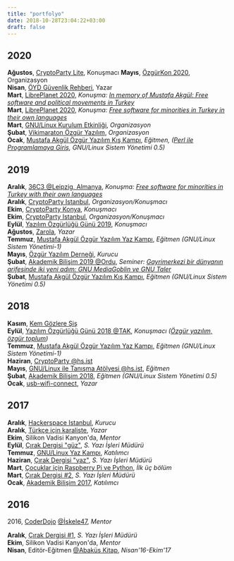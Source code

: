 ```yaml
---
title: "portfolyo"
date: 2018-10-28T23:04:22+03:00
draft: false
---
```


## 2020

**Ağustos**, [CryptoParty Lite](https://cryptoparty.online), Konuşmacı
**Mayıs**, [ÖzgürKon 2020](https://ozgurkon.org), Organizasyon  
**Nisan**, [ÖYD Güvenlik Rehberi](https://guvenlik.oyd.org.tr), Yazar  
**Mart**, [LibrePlanet 2020](https://libreplanet.org/2020), _Konuşma: [In memory of Mustafa Akgül: Free software and political movements in Turkey](https://oyd.org.tr/libreplanet.pdf)_  
**Mart**, [LibrePlanet 2020](https://libreplanet.org/2020), _Konuşma: [Free software for minorities in Turkey in their own languages](https://oyd.org.tr/libreplanet.pdf)_  
**Mart**, [GNU/Linux Kurulum Etkinliği](https://twitter.com/oydorgtr/status/1234432169629691904), _Organizasyon_  
**Şubat**, [Vikimaraton Özgür Yazılım](https://oyd.org.tr/yazilar/vikimaraton/), _Organizasyon_  
**Ocak**, [Mustafa Akgül Özgür Yazılım Kış Kampı](https://kamp.linux.org.tr/2020/kis), _Eğitmen, ([Perl ile Programlamaya Giriş](https://kamp.linux.org.tr/2020/kis/kurslar/perl-ile-programlamaya-giris/), GNU/Linux Sistem Yönetimi 0.5)_  

## 2019

**Aralık**, [36C3 @Leipzig, Almanya](https://events.ccc.de/congress/2019/wiki/index.php), _Konuşma: [Free software for minorities in Turkey with their own languages](https://events.ccc.de/congress/2019/wiki/index.php/Session:Free_software_for_minorities_of_Turkey_with_their_own_languages)_  
**Aralık**, [CryptoParty Istanbul](https://cryptoparty.istanbul/konya), _Organizasyon/Konuşmacı_  
**Ekim**, [CryptoParty Konya](https://cryptoparty.istanbul/konya), _Konuşmacı_  
**Ekim**, [CryptoParty Istanbul](https://cryptoparty.istanbul), _Organizasyon/Konuşmacı_  
**Eylül**, [Yazılım Özgürlüğü Günü 2019](https://yazilimozgurlugugunu.org.tr), _Konuşmacı_  
**Ağustos**, [Zarola](https://zarola.oyd.org.tr), _Yazar_  
**Temmuz**, [Mustafa Akgül Özgür Yazılım Yaz Kampı](http://kamp.linux.org.tr/2018), _Eğitmen (GNU/Linux Sistem Yönetimi-1)_   
**Mayıs**, [Özgür Yazılım Derneği](https://oyd.org.tr), _Kurucu_  
**Şubat**, [Akademik Bilişim 2019 @Ordu](http://ab.org.tr/ab19), _Seminer: [Gayrimerkezi bir dünyanın arifesinde iki yeni adım: GNU MediaGoblin ve GNU Taler](/ab19_sunu.pdf)_  
**Şubat**, [Mustafa Akgül Özgür Yazılım Kış Kampı](http://kamp.linux.org.tr/2019/kis), _Eğitmen (GNU/Linux Sistem Yönetimi 0.5)_  

## 2018

**Kasım**, [Kem Gözlere Şiş](https://kemgozleresis.org.tr)  
**Eylül**, [Yazılım Özgürlüğü Günü 2018 @TAK](http://yazilimozgurlugugunu.org.tr), _Konuşmacı ([Özgür yazılım, özgür toplum](/oyot_sunu.pdf))_  
**Temmuz**, [Mustafa Akgül Özgür Yazılım Yaz Kampı](http://kamp.linux.org.tr/2018), _Eğitmen (GNU/Linux Sistem Yönetimi-1)_  
**Haziran**, [CryptoParty @hs.ist](https://www.cryptoparty.in/istanbul)  
**Mayıs**, [GNU/Linux ile Tanışma Atölyesi @hs.ist](https://hackerspace.ist/etkinlikler), _Eğitmen_  
**Şubat**, [Akademik Bilişim 2018](http://ab.org.tr/ab18), _Eğitmen (GNU/Linux Sistem Yönetimi 0.5)_  
**Ocak**, [usb-wifi-connect](https://notabug.org/ooguz/usb-wifi-connect), _Yazar_  

## 2017

**Aralık**, [Hackerspace Istanbul](https://hackerspace.ist), _Kurucu_  
**Aralık**, [Türkçe için karaliste](https://notabug.org/ooguz/turkce-kufur-karaliste), _Yazar_  
**Ekim**, Silikon Vadisi Kanyon'da, _Mentor_  
**Eylül**, [Çırak Dergisi "güz"](http://cirakdergi.com), _S. Yazı İşleri Müdürü_  
**Temmuz**, [GNU/Linux Yaz Kampı](http://kamp.linux.org.tr), _Katılımcı_  
**Haziran**, [Çırak Dergisi "yaz"](http://cirakdergi.com), _S. Yazı İşleri Müdürü_  
**Mart**, [Çocuklar için Raspberry Pi ve Python](https://www.abakuskitap.com/Cocuklar-icin-Raspberry-Pi-ve-Python,PR-539.html), _İlk üç bölüm_  
**Mart**, [Çırak Dergisi #2](http://cirakdergi.com), _S. Yazı İşleri Müdürü_  
**Ocak**, [Akademik Bilişim 2017](http://ab.org.tr/ab17), _Katılımcı_  

## 2016

2016, [CoderDojo](http://coderdojoturkiye.com) [@İskele47](http://iskele47.com), _Mentor_  

**Aralık**, [Çırak Dergisi #1](http://cirakdergi.com), _S. Yazı İşleri Müdürü_  
**Ekim**, Silikon Vadisi Kanyon'da, _Mentor_  
**Nisan**, Editör-Eğitmen [@Abaküs Kitap](https://abakuskitap.com), _Nisan'16-Ekim'17_  


